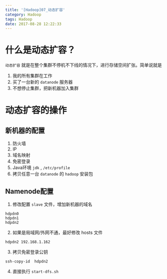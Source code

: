 ```yaml
---
title: '[Hadoop]07_动态扩容'
category: Hadoop
tags: Hadoop
date: 2017-08-28 12:22:33
---
```


# 什么是动态扩容？

`动态扩容` 就是在整个集群不停机不下线的情况下，进行存储空间扩张。简单说就是
1. 我的所有集群在工作
2. 买了一台新的 `datanode` 服务器
3. 不想停止集群，把新机器加入集群

# 动态扩容的操作

## 新机器的配置

1. 防火墙
2. IP
3. 域名映射
4. 免密登录
5. Java环境 `jdk` , `/etc/profile`
6. 拷贝任意一台 `datanode` 的 `hadoop` 安装包

## Namenode配置

1. 修改配置 `slave` 文件，增加新机器的域名

```
hdpdn0
hdpdn1
hdpdn2
```
2. 如果是局域网/外网不通，最好修改 hosts 文件
```
hdpdn2 192.168.1.162
```
3. 拷贝免密登录公钥
```
ssh-copy-id  hdpdn2
```
4. 直接执行 `start-dfs.sh` 
